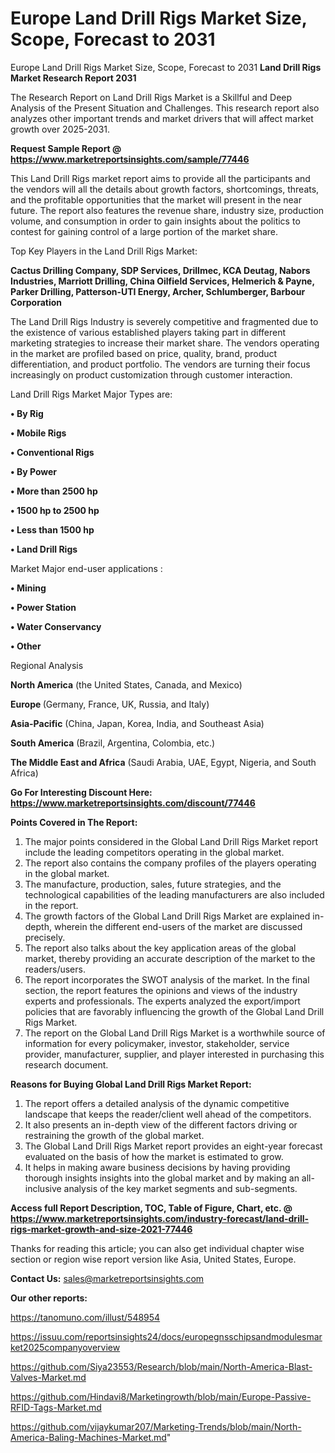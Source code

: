 # Europe Land Drill Rigs Market Size, Scope, Forecast to 2031
Europe Land Drill Rigs Market Size, Scope, Forecast to 2031
<strong>Land Drill Rigs Market Research Report 2031</strong>

The Research Report on Land Drill Rigs Market is a Skillful and Deep Analysis of the Present Situation and Challenges. This research report also analyzes other important trends and market drivers that will affect market growth over 2025-2031.

<strong>Request Sample Report @ <a href=https://www.marketreportsinsights.com/sample/77446>https://www.marketreportsinsights.com/sample/77446</a></strong>

This Land Drill Rigs market report aims to provide all the participants and the vendors will all the details about growth factors, shortcomings, threats, and the profitable opportunities that the market will present in the near future. The report also features the revenue share, industry size, production volume, and consumption in order to gain insights about the politics to contest for gaining control of a large portion of the market share.

Top Key Players in the Land Drill Rigs Market:

<strong>Cactus Drilling Company, SDP Services, Drillmec, KCA Deutag, Nabors Industries, Marriott Drilling, China Oilfield Services, Helmerich & Payne, Parker Drilling, Patterson-UTI Energy, Archer, Schlumberger, Barbour Corporation</strong>

The Land Drill Rigs Industry is severely competitive and fragmented due to the existence of various established players taking part in different marketing strategies to increase their market share. The vendors operating in the market are profiled based on price, quality, brand, product differentiation, and product portfolio. The vendors are turning their focus increasingly on product customization through customer interaction.

Land Drill Rigs Market Major Types are:

<strong>• By Rig

• Mobile Rigs

• Conventional Rigs

• By Power

• More than 2500 hp

• 1500 hp to 2500 hp

• Less than 1500 hp

• Land Drill Rigs</strong>

Market Major end-user applications :

<strong>• Mining

• Power Station

• Water Conservancy

• Other</strong>

Regional Analysis

</u><strong><b>North America</b></strong> (the United States, Canada, and Mexico)

<strong><b>Europe </b></strong>(Germany, France, UK, Russia, and Italy)

<strong><b>Asia-Pacific</b></strong> (China, Japan, Korea, India, and Southeast Asia)

<strong><b>South America</b></strong> (Brazil, Argentina, Colombia, etc.)

<strong><b>The Middle East and Africa</b></strong> (Saudi Arabia, UAE, Egypt, Nigeria, and South Africa)

<strong>Go For Interesting Discount Here: <a href=https://www.marketreportsinsights.com/discount/77446>https://www.marketreportsinsights.com/discount/77446</a></strong>

<strong>Points Covered in The Report:</strong>
<ol>
  <li>The major points considered in the Global Land Drill Rigs Market report include the leading competitors operating in the global market.</li>
  <li>The report also contains the company profiles of the players operating in the global market.</li>
  <li>The manufacture, production, sales, future strategies, and the technological capabilities of the leading manufacturers are also included in the report.</li>
  <li>The growth factors of the Global Land Drill Rigs Market are explained in-depth, wherein the different end-users of the market are discussed precisely.</li>
  <li>The report also talks about the key application areas of the global market, thereby providing an accurate description of the market to the readers/users.</li>
  <li>The report incorporates the SWOT analysis of the market. In the final section, the report features the opinions and views of the industry experts and professionals. The experts analyzed the export/import policies that are favorably influencing the growth of the Global Land Drill Rigs Market.</li>
  <li>The report on the Global Land Drill Rigs Market is a worthwhile source of information for every policymaker, investor, stakeholder, service provider, manufacturer, supplier, and player interested in purchasing this research document.</li>
</ol>
<strong>Reasons for Buying Global Land Drill Rigs Market Report:</strong>

<ol>
  <li>The report offers a detailed analysis of the dynamic competitive landscape that keeps the reader/client well ahead of the competitors.</li>
  <li>It also presents an in-depth view of the different factors driving or restraining the growth of the global market.</li>
  <li>The Global Land Drill Rigs Market report provides an eight-year forecast evaluated on the basis of how the market is estimated to grow.</li>
  <li>It helps in making aware business decisions by having providing thorough insights insights into the global market and by making an all-inclusive analysis of the key market segments and sub-segments.</li>
</ol>
<strong>Access full Report Description, TOC, Table of Figure, Chart, etc. @ <a href=https://www.marketreportsinsights.com/industry-forecast/land-drill-rigs-market-growth-and-size-2021-77446>https://www.marketreportsinsights.com/industry-forecast/land-drill-rigs-market-growth-and-size-2021-77446</a></strong>


Thanks for reading this article; you can also get individual chapter wise section or region wise report version like Asia, United States, Europe.

<strong>Contact Us:</strong>
sales@marketreportsinsights.com

<strong>Our other reports:</strong>

<a href=https://tanomuno.com/illust/548954>https://tanomuno.com/illust/548954</a>

<a href=https://issuu.com/reportsinsights24/docs/europegnsschipsandmodulesmarket2025companyoverview>https://issuu.com/reportsinsights24/docs/europegnsschipsandmodulesmarket2025companyoverview</a>

<a href=https://github.com/Siya23553/Research/blob/main/North-America-Blast-Valves-Market.md>https://github.com/Siya23553/Research/blob/main/North-America-Blast-Valves-Market.md</a>

<a href=https://github.com/Hindavi8/Marketingrowth/blob/main/Europe-Passive-RFID-Tags-Market.md>https://github.com/Hindavi8/Marketingrowth/blob/main/Europe-Passive-RFID-Tags-Market.md</a>

<a href=https://github.com/vijaykumar207/Marketing-Trends/blob/main/North-America-Baling-Machines-Market.md>https://github.com/vijaykumar207/Marketing-Trends/blob/main/North-America-Baling-Machines-Market.md</a>"
